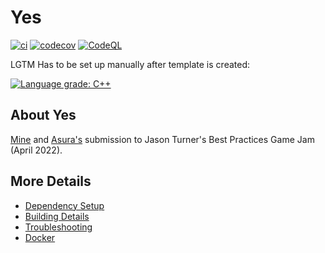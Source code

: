 # Yes

[![ci](https://github.com/Shivix/Yes/actions/workflows/ci.yml/badge.svg)](https://github.com/Shivix/Yes/actions/workflows/ci.yml)
[![codecov](https://codecov.io/gh/Shivix/Yes/branch/main/graph/badge.svg)](https://codecov.io/gh/Shivix/Yes)
[![CodeQL](https://github.com/Shivix/Yes/actions/workflows/codeql-analysis.yml/badge.svg)](https://github.com/Shivix/Yes/actions/workflows/codeql-analysis.yml)

LGTM Has to be set up manually after template is created:

[![Language grade: C++](https://img.shields.io/lgtm/grade/cpp/github/Shivix/Yes)](https://lgtm.com/projects/g/Shivix/Yes/context:cpp)

## About Yes

[Mine](https://github.com/Shivix) and [Asura's](https://github.com/sidalay-s) submission to Jason
Turner's Best Practices Game Jam (April 2022).

## More Details

 * [Dependency Setup](README_dependencies.md)
 * [Building Details](README_building.md)
 * [Troubleshooting](README_troubleshooting.md)
 * [Docker](README_docker.md)
